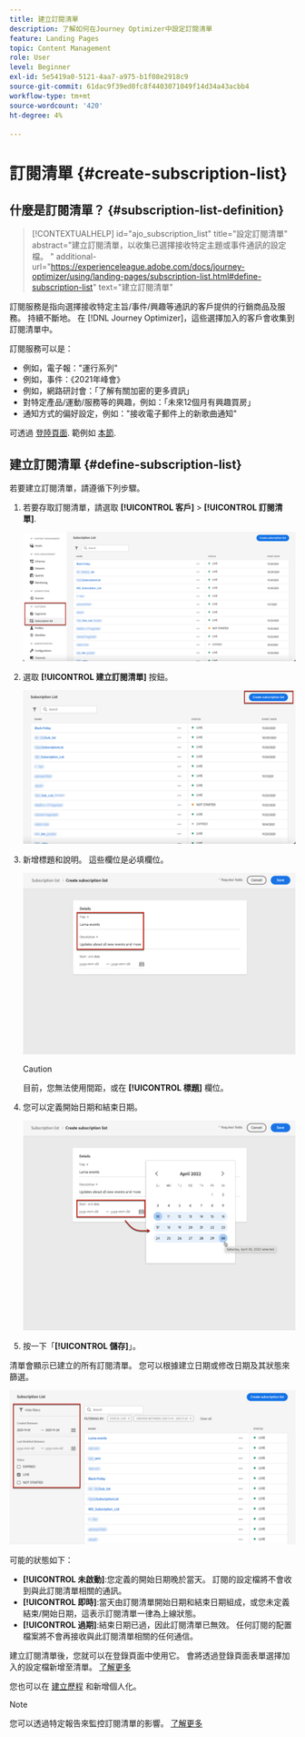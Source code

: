 ```yaml
---
title: 建立訂閱清單
description: 了解如何在Journey Optimizer中設定訂閱清單
feature: Landing Pages
topic: Content Management
role: User
level: Beginner
exl-id: 5e5419a0-5121-4aa7-a975-b1f08e2918c9
source-git-commit: 61dac9f39ed0fc8f4403071049f14d34a43acbb4
workflow-type: tm+mt
source-wordcount: '420'
ht-degree: 4%

---
```


# 訂閱清單 {#create-subscription-list}

## 什麼是訂閱清單？ {#subscription-list-definition}

>[!CONTEXTUALHELP]
>id="ajo_subscription_list"
>title="設定訂閱清單"
>abstract="建立訂閱清單，以收集已選擇接收特定主題或事件通訊的設定檔。 "
>additional-url="https://experienceleague.adobe.com/docs/journey-optimizer/using/landing-pages/subscription-list.html#define-subscription-list" text="建立訂閱清單"

訂閱服務是指向選擇接收特定主旨/事件/興趣等通訊的客戶提供的行銷商品及服務。 持續不斷地。 在 [!DNL Journey Optimizer]，這些選擇加入的客戶會收集到訂閱清單中。

訂閱服務可以是：

* 例如，電子報：&quot;運行系列&quot;
* 例如，事件：《2021年峰會》
* 例如，網路研討會：「了解有關加密的更多資訊」
* 對特定產品/運動/服務等的興趣，例如：「未來12個月有興趣買房」
* 通知方式的偏好設定，例如：&quot;接收電子郵件上的新歌曲通知&quot;

可透過 [登陸頁面](create-lp.md). 範例如 [本節](lp-use-cases.md#subscription-to-a-service).

## 建立訂閱清單 {#define-subscription-list}

若要建立訂閱清單，請遵循下列步驟。

1. 若要存取訂閱清單，請選取 **[!UICONTROL 客戶]** > **[!UICONTROL 訂閱清單]**.

   ![](assets/lp_subscription-lists.png)

1. 選取 **[!UICONTROL 建立訂閱清單]** 按鈕。

   ![](assets/lp_create-subscription-list.png)

1. 新增標題和說明。 這些欄位是必填欄位。

   ![](assets/lp_subscription-list-name.png)

   >[!CAUTION]
   >
   >目前，您無法使用間距，或在 **[!UICONTROL 標題]** 欄位。

1. 您可以定義開始日期和結束日期。

   ![](assets/lp_subscription-list-dates.png)

1. 按一下「**[!UICONTROL 儲存]**」。

清單會顯示已建立的所有訂閱清單。 您可以根據建立日期或修改日期及其狀態來篩選。

![](assets/lp_subscription-filters.png)

可能的狀態如下：

* **[!UICONTROL 未啟動]**:您定義的開始日期晚於當天。 訂閱的設定檔將不會收到與此訂閱清單相關的通訊。
* **[!UICONTROL 即時]**:當天由訂閱清單開始日期和結束日期組成，或您未定義結束/開始日期，這表示訂閱清單一律為上線狀態。
* **[!UICONTROL 過期]**:結束日期已過，因此訂閱清單已無效。 任何訂閱的配置檔案將不會再接收與此訂閱清單相關的任何通信。

建立訂閱清單後，您就可以在登錄頁面中使用它。 會將透過登錄頁面表單選擇加入的設定檔新增至清單。 [了解更多](design-lp.md)

您也可以在 [建立歷程](../building-journeys/journey-gs.md#jo-build) 和新增個人化。

>[!NOTE]
>
>您可以透過特定報告來監控訂閱清單的影響。 [了解更多](../reports/subscription-report-live.md)
